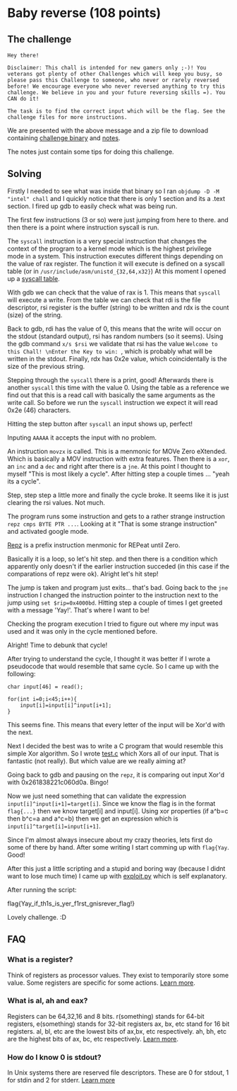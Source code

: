 # Baby reverse (108 points)


## The challenge
```
Hey there!

Disclaimer: This chall is intended for new gamers only ;-)! You veterans got plenty of other Challenges which will keep you busy, so please pass this Challenge to someone, who never or rarely reversed before! We encourage everyone who never reversed anything to try this challenge. We believe in you and your future reversing skills =). You CAN do it!

The task is to find the correct input which will be the flag. See the challenge files for more instructions.
```
We are presented with the above message and a zip file to download containing [challenge binary](public/chall) and [notes](public/notes).


The notes just contain some tips for doing this challenge.


## Solving
Firstly I needed to see what was inside that binary so I ran `objdump -D -M "intel" chall` and I quickly notice that there is
only 1 section and its a .text section. I fired up gdb to easily check what was being run.


The first few instructions (3 or so) were just jumping from here to there. and then there is a point where instruction syscall is run.


The `syscall` instruction is a very special instruction that changes the context of the program to a kernel mode which is the
 highest privilege mode in a system. This instruction executes different things depending on the value of rax register. The function
 it will execute is defined on a syscall table (or in `/usr/include/asm/unistd_{32,64,x32}`)
At this moment I opened up a [syscall table](https://blog.rchapman.org/posts/Linux_System_Call_Table_for_x86_64/).


With gdb we can check that the value of rax is 1. This means that `syscall` will execute a write. From the table we can check that
 rdi is the file descriptor, rsi register is the buffer (string) to be written and rdx is the count (size) of the string.


Back to gdb, rdi has the value of 0, this means that the write will occur on the stdout (standard output), rsi
 has random numbers (so it seems). Using the gdb command `x/s $rsi` we validate that rsi has the value `Welcome to this Chall! \nEnter the Key to win: `, which is probably what will be written in the stdout. Finally, rdx has 0x2e value, which coincidentally is the size
 of the previous string.


Stepping through the `syscall` there is a print, good!
Afterwards there is another `syscall` this time with the value 0. Using the table as a reference we find out that this is a
 read call with basically the same arguments as the write call. So before we run the `syscall` instruction we expect it will
 read 0x2e (46) characters.


Hitting the step button after `syscall` an input shows up, perfect!


Inputing `AAAAA` it accepts the input with no problem.



An instruction `movzx` is called. This is a menmonic for MOVe Zero eXtended. Which is basically a MOV instruction with extra features.
 Then there is a `xor`, an `inc` and a `dec` and right after there is a `jne`. At this point I thought to myself "This is most likely
 a cycle". After hitting step a couple times ... "yeah its a cycle".


Step, step step a little more and finally the cycle broke. It seems like it is just clearing the rsi values. Not much.


The program runs some instruction and gets to a rather strange instruction `repz cmps BYTE PTR ...`. Looking at it "That is some
 strange instruction" and activated google mode.



[Repz](http://www.felixcloutier.com/x86/REP:REPE:REPZ:REPNE:REPNZ.html)  is a prefix instruction menmonic for REPeat until
 Zero.



Basically it is a loop, so let's hit step. and then there is a condition which apparently only doesn't if the earlier instruction
 succeded (in this case if the comparations of repz were ok). Alright let's hit step!


The jump is taken and program just exits... that's bad. Going back to the `jne` instruction I changed the instruction pointer
 to the instruction next to the jump using `set $rip=0x4000bd`. Hitting step a couple of times I get greeted with a message
 'Yay!'. That's where I want to be!



Checking the program execution I tried to figure out where my input was used and it was only in the cycle mentioned before.


Alright! Time to debunk that cycle!


After trying to understand the cycle, I thought it was better if I wrote a pseudocode that would resemble that same cycle.
 So I came up with the following:
```
char input[46] = read();

for(int i=0;i<45;i++){
	input[i]=input[i]^input[i+1];
}
```
This seems fine. This means that every letter of the input will be Xor'd with the next.


Next I decided the best was to write a C program that would resemble this simple Xor algorithm. So I wrote [test.c](test/test.c)
 which Xors all of our input. That is fantastic (not really). But which value are we really aiming at?


Going back to gdb and pausing on the `repz`, it is comparing out input Xor'd with 0x261838221c060d0a. Bingo!


Now we just need something that can validate the expression `input[i]^input[i+1]=target[i]`. Since we know the flag is in the format
 `flag{...}` then we know target[i] and input[i]. Using xor properties (if a^b=c then b^c=a and a^c=b) then we get an expression
 which is `input[i]^target[i]=input[i+1]`.


Since I'm almost always insecure about my crazy theories, lets first do some of there by hand. After some writing I start comming up
 with `flag{Yay`. Good! 


After this just a little scripting and a stupid and boring way (because I didnt want to lose much time) I came up with
 [exploit.py](exploit.py) which is self explanatory.


After running the script:

flag{Yay_if_th1s_is_yer_f1rst_gnisrever_flag!}


Lovely challenge. :D

## FAQ

### What is a register?
Think of registers as processor values. They exist to temporarily store some value. Some registers are specific for some actions.
[Learn more](https://en.wikibooks.org/wiki/X86_Assembly/X86_Architecture).


### What is al, ah and eax?
Registers can be 64,32,16 and 8 bits. r(something) stands for 64-bit registers, e(something) stands for 32-bit registers
 ax, bx, etc stand for 16 bit registers. al, bl, etc are the lowest bits of ax,bx, etc respectively. ah, bh, etc
 are the highest bits of ax, bc, etc respectively.
[Learn more](https://en.wikibooks.org/wiki/X86_Assembly/X86_Architecture).

### How do I know 0 is stdout?
In Unix systems there are reserved file descriptors. These are 0 for stdout, 1 for stdin and 2 for stderr.
[Learn more](https://linuxmeerkat.wordpress.com/2011/12/02/file-descriptors-explained/)

